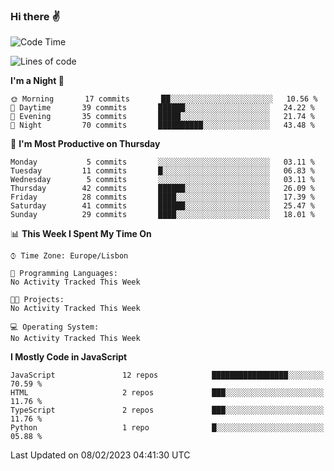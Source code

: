 ### Hi there :v:

<!--
**eusebioaddsilva/eusebioaddsilva** is a ✨ _special_ ✨ repository because its `README.md` (this file) appears on your GitHub profile.

<!--START_SECTION:waka-->
![Code Time](http://img.shields.io/badge/Code%20Time-35%20hrs%2012%20mins-blue)

![Lines of code](https://img.shields.io/badge/From%20Hello%20World%20I%27ve%20Written-701%20Thousand%20lines%20of%20code-blue)

**I'm a Night 🦉** 

```text
🌞 Morning       17 commits       ██░░░░░░░░░░░░░░░░░░░░░░░   10.56 % 
🌆 Daytime       39 commits       ██████░░░░░░░░░░░░░░░░░░░   24.22 % 
🌃 Evening       35 commits       █████░░░░░░░░░░░░░░░░░░░░   21.74 % 
🌙 Night         70 commits       ██████████░░░░░░░░░░░░░░░   43.48 % 

```
📅 **I'm Most Productive on Thursday** 

```text
Monday           5 commits       ░░░░░░░░░░░░░░░░░░░░░░░░░   03.11 % 
Tuesday         11 commits       █░░░░░░░░░░░░░░░░░░░░░░░░   06.83 % 
Wednesday        5 commits       ░░░░░░░░░░░░░░░░░░░░░░░░░   03.11 % 
Thursday        42 commits       ██████░░░░░░░░░░░░░░░░░░░   26.09 % 
Friday          28 commits       ████░░░░░░░░░░░░░░░░░░░░░   17.39 % 
Saturday        41 commits       ██████░░░░░░░░░░░░░░░░░░░   25.47 % 
Sunday          29 commits       ████░░░░░░░░░░░░░░░░░░░░░   18.01 % 

```


📊 **This Week I Spent My Time On** 

```text
⌚︎ Time Zone: Europe/Lisbon

💬 Programming Languages: 
No Activity Tracked This Week

🐱‍💻 Projects: 
No Activity Tracked This Week

💻 Operating System: 
No Activity Tracked This Week

```

**I Mostly Code in JavaScript** 

```text
JavaScript               12 repos            █████████████████░░░░░░░░   70.59 % 
HTML                     2 repos             ███░░░░░░░░░░░░░░░░░░░░░░   11.76 % 
TypeScript               2 repos             ███░░░░░░░░░░░░░░░░░░░░░░   11.76 % 
Python                   1 repo              █░░░░░░░░░░░░░░░░░░░░░░░░   05.88 % 

```



 Last Updated on 08/02/2023 04:41:30 UTC
<!--END_SECTION:waka-->
